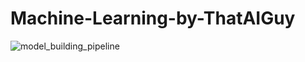 # Machine-Learning-by-ThatAIGuy
![model_building_pipeline](https://github.com/user-attachments/assets/cddabcc7-662c-4e7e-bbd2-8102b559bc9f)
